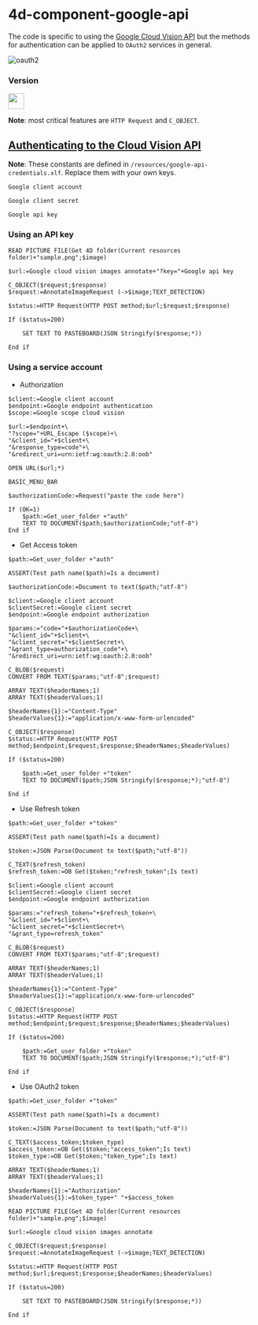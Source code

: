 # 4d-component-google-api

The code is specific to using the [Google Cloud Vision API](https://cloud.google.com/vision/) but the methods for authentication can be applied to  ``OAuth2`` services in general. 

![oauth2](https://user-images.githubusercontent.com/1725068/30836937-64264c88-a29c-11e7-9ea5-8fd4b363f6fc.png)

### Version

<img src="https://cloud.githubusercontent.com/assets/1725068/18940648/2192ddba-8645-11e6-864d-6d5692d55717.png" width="32" height="32" />

**Note**: most critical features are ``HTTP Request`` and ``C_OBJECT``.

[Authenticating to the Cloud Vision API](https://cloud.google.com/vision/docs/auth)
---

**Note**: These constants are defined in ``/resources/google-api-credentials.xlf``. Replace them with your own keys.

``Google client account``

``Google client secret``

``Google api key``

### Using an API key

```
READ PICTURE FILE(Get 4D folder(Current resources folder)+"sample.png";$image)

$url:=Google cloud vision images annotate+"?key="+Google api key

C_OBJECT($request;$response)
$request:=AnnotateImageRequest (->$image;TEXT_DETECTION)

$status:=HTTP Request(HTTP POST method;$url;$request;$response)

If ($status=200)
	
	SET TEXT TO PASTEBOARD(JSON Stringify($response;*))
	
End if 
```

### Using a service account

* Authorization

```
$client:=Google client account
$endpoint:=Google endpoint authentication
$scope:=Google scope cloud vision

$url:=$endpoint+\
"?scope="+URL_Escape ($scope)+\
"&client_id="+$client+\
"&response_type=code"+\
"&redirect_uri=urn:ietf:wg:oauth:2.0:oob"

OPEN URL($url;*)

BASIC_MENU_BAR 

$authorizationCode:=Request("paste the code here")

If (OK=1)
	$path:=Get_user_folder +"auth"
	TEXT TO DOCUMENT($path;$authorizationCode;"utf-8")
End if 
```

* Get Access token

```
$path:=Get_user_folder +"auth"

ASSERT(Test path name($path)=Is a document)

$authorizationCode:=Document to text($path;"utf-8")

$client:=Google client account
$clientSecret:=Google client secret
$endpoint:=Google endpoint authorization

$params:="code="+$authorizationCode+\
"&client_id="+$client+\
"&client_secret="+$clientSecret+\
"&grant_type=authorization_code"+\
"&redirect_uri=urn:ietf:wg:oauth:2.0:oob"

C_BLOB($request)
CONVERT FROM TEXT($params;"utf-8";$request)

ARRAY TEXT($headerNames;1)
ARRAY TEXT($headerValues;1)

$headerNames{1}:="Content-Type"
$headerValues{1}:="application/x-www-form-urlencoded"

C_OBJECT($response)
$status:=HTTP Request(HTTP POST method;$endpoint;$request;$response;$headerNames;$headerValues)

If ($status=200)
	
	$path:=Get_user_folder +"token"
	TEXT TO DOCUMENT($path;JSON Stringify($response;*);"utf-8")
	
End if 
```

* Use Refresh token

```
$path:=Get_user_folder +"token"

ASSERT(Test path name($path)=Is a document)

$token:=JSON Parse(Document to text($path;"utf-8"))

C_TEXT($refresh_token)
$refresh_token:=OB Get($token;"refresh_token";Is text)

$client:=Google client account
$clientSecret:=Google client secret
$endpoint:=Google endpoint authorization

$params:="refresh_token="+$refresh_token+\
"&client_id="+$client+\
"&client_secret="+$clientSecret+\
"&grant_type=refresh_token"

C_BLOB($request)
CONVERT FROM TEXT($params;"utf-8";$request)

ARRAY TEXT($headerNames;1)
ARRAY TEXT($headerValues;1)

$headerNames{1}:="Content-Type"
$headerValues{1}:="application/x-www-form-urlencoded"

C_OBJECT($response)
$status:=HTTP Request(HTTP POST method;$endpoint;$request;$response;$headerNames;$headerValues)

If ($status=200)
	
	$path:=Get_user_folder +"token"
	TEXT TO DOCUMENT($path;JSON Stringify($response;*);"utf-8")
	
End if 
```

* Use OAuth2 token

```
$path:=Get_user_folder +"token"

ASSERT(Test path name($path)=Is a document)

$token:=JSON Parse(Document to text($path;"utf-8"))

C_TEXT($access_token;$token_type)
$access_token:=OB Get($token;"access_token";Is text)
$token_type:=OB Get($token;"token_type";Is text)

ARRAY TEXT($headerNames;1)
ARRAY TEXT($headerValues;1)

$headerNames{1}:="Authorization"
$headerValues{1}:=$token_type+" "+$access_token

READ PICTURE FILE(Get 4D folder(Current resources folder)+"sample.png";$image)

$url:=Google cloud vision images annotate

C_OBJECT($request;$response)
$request:=AnnotateImageRequest (->$image;TEXT_DETECTION)

$status:=HTTP Request(HTTP POST method;$url;$request;$response;$headerNames;$headerValues)

If ($status=200)
	
	SET TEXT TO PASTEBOARD(JSON Stringify($response;*))
	
End if 
```
